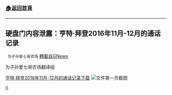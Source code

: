 ###  [:house:返回首頁](https://github.com/ourhimalayas/txt)
---

## 硬盘门内容泄露：亨特·拜登2016年11月-12月的通话记录
` 为子孙爱七哥农场` [轉載自GNews](https://gnews.org/zh-hans/524618/)

为子孙爱七哥农场翻译组

[亨特·拜登2016年11月-12月的通话记录](https://gnews-media-offload.s3.amazonaws.com/wp-content/uploads/2020/11/03175540/%E4%BA%A8%E7%89%B9%C2%B7%E6%8B%9C%E7%99%BB2016%E5%B9%B411%E6%9C%88-12%E6%9C%88%E7%9A%84%E9%80%9A%E8%AF%9D%E8%AE%B0%E5%BD%95.pdf)[下载](https://gnews-media-offload.s3.amazonaws.com/wp-content/uploads/2020/11/03175540/%E4%BA%A8%E7%89%B9%C2%B7%E6%8B%9C%E7%99%BB2016%E5%B9%B411%E6%9C%88-12%E6%9C%88%E7%9A%84%E9%80%9A%E8%AF%9D%E8%AE%B0%E5%BD%95.pdf)
![]()![](https://gnews-media-offload.s3.amazonaws.com/wp-content/uploads/2020/11/03175720/Screen-Shot-2020-11-04-at-6.56.58-AM.png)文件第一页截图


0
